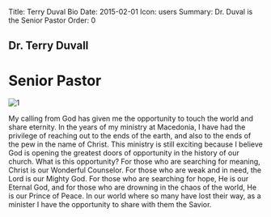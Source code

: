 Title: Terry Duval Bio
Date: 2015-02-01
Icon: users
Summary: Dr. Duval is the Senior Pastor
Order: 0

## Dr. Terry Duvall
# Senior Pastor

![1][]

[1]: http://www.macedoniabaptistgaffney.org/staff/terry.jpg

My calling from God has given me the opportunity to touch the world and share eternity. In the years of my ministry at Macedonia, I have had the privilege of reaching out to the ends of the earth, and also to the ends of the pew in the name of Christ. This ministry is still exciting because I believe God is opening the greatest doors of opportunity in the history of our church. What is this opportunity? For those who are searching for meaning, Christ is our Wonderful Counselor. For those who are weak and in need, the Lord is our Mighty God. For those who are searching for hope, He is our Eternal God, and for those who are drowning in the chaos of the world, He is our Prince of Peace. In our world where so many have lost their way, as a minister I have the opportunity to share with them the Savior.

